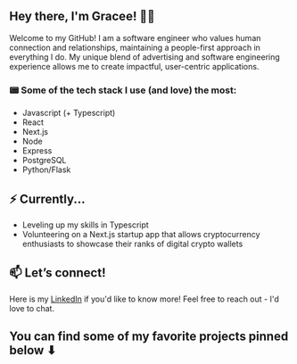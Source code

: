 ## Hey there, I'm Gracee! 🤸‍♀️

Welcome to my GitHub! I am a software engineer who values human connection and relationships, maintaining a people-first approach in everything I do. My unique blend of advertising and software engineering experience allows me to create impactful, user-centric applications. 


### 📟  Some of the tech stack I use (and love) the most:
- Javascript (+ Typescript)
- React
- Next.js
- Node
- Express
- PostgreSQL
- Python/Flask


## ⚡ Currently...
- Leveling up my skills in Typescript
- Volunteering on a Next.js startup app that allows cryptocurrency enthusiasts to showcase their ranks of digital crypto wallets 


## 📫 Let’s connect!
Here is my [LinkedIn](https://www.linkedin.com/in/graceegallivan/) if you'd like to know more! Feel free to reach out - I'd love to chat.


## You can find some of my favorite projects pinned below ⬇
<!--
**graceegal/graceegal** is a ✨ _special_ ✨ repository because its `README.md` (this file) appears on your GitHub profile.

Here are some ideas to get you started:

- 🔭 I’m currently working on ...
- 🌱 I’m currently learning ...
- 👯 I’m looking to collaborate on ...
- 🤔 I’m looking for help with ...
- 💬 Ask me about ...
- 📫 How to reach me: ...
- 😄 Pronouns: ...
- ⚡ Fun fact: ...
-->
